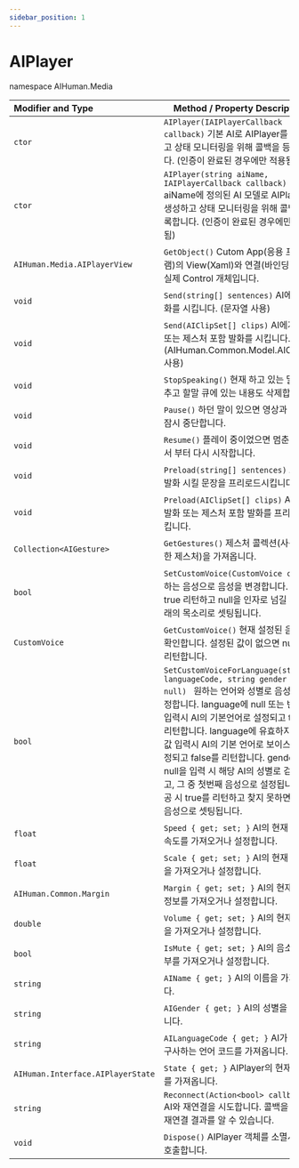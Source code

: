 ```yaml
---
sidebar_position: 1
---
```


# AIPlayer

namespace AIHuman.Media

| Modifier and Type                    | Method / Property Description                                |
| :----------------------------------- | ------------------------------------------------------------ |
| `ctor`                               | `AIPlayer(IAIPlayerCallback callback)` 기본 AI로 AIPlayer를 생성하고 상태 모니터링을 위해 콜백을 등록합니다. (인증이 완료된 경우에만 적용됨) |
| `ctor`                               | `AIPlayer(string aiName, IAIPlayerCallback callback)` aiName에 정의된 AI 모델로 AIPlayer를 생성하고 상태 모니터링을 위해 콜백을 등록합니다. (인증이 완료된 경우에만 적용됨) |
| `AIHuman.Media.AIPlayerView`         | `GetObject()` Cutom App(응용 프로그램)의 View(Xaml)와 연결(바인딩)되는 실제 Control 개체입니다. |
| `void`                               | `Send(string[] sentences)` AI에게 발화를 시킵니다. (문자열 사용) |
| `void`                               | `Send(AIClipSet[] clips)` AI에게 발화 또는 제스처 포함 발화를 시킵니다. (AIHuman.Common.Model.AIClipSet 사용) |
| `void`                               | `StopSpeaking()` 현재 하고 있는 말을 멈추고 할말 큐에 있는 내용도 삭제합니다. |
| `void`                               | `Pause()` 하던 말이 있으면 영상과 음성을 잠시 중단합니다.                                    |
| `void`                               | `Resume()` 플레이 중이었으면 멈춘 곳에서 부터 다시 시작합니다.   |
| `void`                               | `Preload(string[] sentences)` AI에게 발화 시킬 문장을 프리로드시킵니다. |
| `void`                               | `Preload(AIClipSet[] clips)` AI에게 발화 또는 제스처 포함 발화를 프리로드시킵니다. |
| `Collection<AIGesture>`              | `GetGestures()` 제스처 콜렉션(사용가능한 제스처)을 가져옵니다. |
| `bool`                               | `SetCustomVoice(CustomVoice cv)` 원하는 음성으로 음성을 변경합니다. 성공시 true 리턴하고 null을 인자로 넘길 시 본래의 목소리로 셋팅됩니다.|
| `CustomVoice`                        | `GetCustomVoice()` 현재 설정된 음성을 확인합니다. 설정된 값이 없으면 null을 리턴합니다. |
| `bool`                        | `SetCustomVoiceForLanguage(string languageCode, string gender = null) ` 원하는 언어와 성별로 음성을 설정합니다. language에 null 또는 빈 값 입력시 AI의 기본언어로 설정되고 true를 리턴합니다. language에 유효하지 않은 값 입력시 AI의 기본 언어로 보이스가 설정되고 false를 리턴합니다. gender에 null을 입력 시 해당 AI의 성별로 검색되고, 그 중 첫번째 음성으로 설정됩니다. 성공 시 true를 리턴하고 찾지 못하면 기본 음성으로 셋팅됩니다. |
| `float`                              | `Speed { get; set; }` AI의 현재 발화 속도를 가져오거나 설정합니다.   |
| `float`                              | `Scale { get; set; }` AI의 현재 스케일을 가져오거나 설정합니다.      |
| `AIHuman.Common.Margin`              | `Margin { get; set; }` AI의 현재 여백 정보를 가져오거나 설정합니다.  |
| `double`                             | `Volume { get; set; }` AI의 현재 볼륨을 가져오거나 설정합니다.      |
| `bool`                             | `IsMute { get; set; }` AI의 음소거 여부를 가져오거나 설정합니다.      |
| `string`                             | `AIName { get; }` AI의 이름을 가져옵니다.                          |
| `string`                             | `AIGender { get; }` AI의 성별을 가져옵니다.                        |
| `string`                             | `AILanguageCode { get; }` AI가 현재 구사하는 언어 코드를 가져옵니다.         |
| `AIHuman.Interface.AIPlayerState`    | `State { get; }` AIPlayer의 현재 상태를 가져옵니다.                 |
| `string`                             | `Reconnect(Action<bool> callback)` AI와 재연결을 시도합니다. 콜백을 통해 재연결 결과를 알 수 있습니다.           |
| `void`                               | `Dispose()` AIPlayer 객체를 소멸시킬 때 호출합니다.              |
